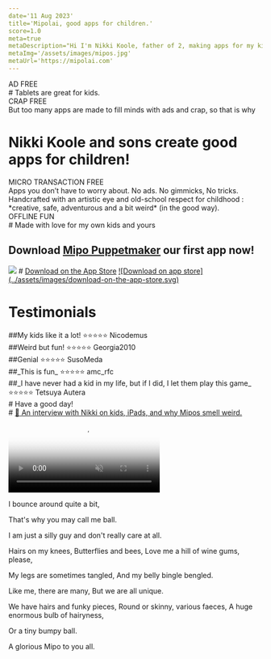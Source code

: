 ```yaml
---
date='11 Aug 2023'
title='Mipolai, good apps for children.'
score=1.0
meta=true
metaDescription="Hi I'm Nikki Koole, father of 2, making apps for my kids, and yours. No annoying ads, not trying to turn your kids into little aggressive disturbed idiots. Just good, honest, creative and artistic fun stuff .  Because kids deserve quality stuff on their screens."
metaImg='/assets/images/mipos.jpg'
metaUrl='https://mipolai.com'
---
```



<div class='banner'>AD FREE</div>
# Tablets are great for kids.

<div class='banner'>CRAP FREE</div>
 But too many apps are made to fill minds with ads and crap,  so that is why

# Nikki Koole and sons create **good apps** for children!
<div class='banner'>MICRO TRANSACTION FREE</div>
 Apps you don’t have to worry about.
 No ads. No gimmicks, No tricks.
 Handcrafted with an artistic eye and old-school respect for childhood : *creative, safe, adventurous and a bit weird* (in the good way).
<div class='banner'>OFFLINE FUN</div>
# Made with love for my own kids and yours


<section class='call-to-action'>
<h2>Download <a href='/makes/puppetmaker.html'>Mipo Puppetmaker</a> our first app now!</h2>
<img src='/assets/images/460x0w.webp' />
# <a class='downloadApp' href="https://apps.apple.com/us/app/puppetmaker/id6450050163"> Download on the App Store</a>
<a class='downloadApp' href="https://apps.apple.com/us/app/puppetmaker/id6450050163" target="_blank" rel="get it over at the app store"> ![Download on app store](../assets/images/download-on-the-app-store.svg) </a>
</section>




# Testimonials

<section class='olive'>
##My kids like it a lot! ⭐⭐⭐⭐⭐
Nicodemus
</section>

<section class='olive'>
##Weird but fun! ⭐⭐⭐⭐⭐
Georgia2010
</section>

<section class='olive'>
##Genial ⭐⭐⭐⭐⭐
SusoMeda
</section>

<section class='olive'>
##_This is fun_ ⭐⭐⭐⭐⭐
amc_rfc
</section>

<section class='olive'>
##_I have never had a kid in my life, but if I did, I let them play this game_ ⭐⭐⭐⭐⭐
Tetsuya Autera
</section>

<section class='pink'>
# Have a good day!
</section>




<section class='yellow poem'>
# <a href='/makes/interview1.html'>📰 An interview with Nikki on kids, iPads, and why Mipos smell weird.</a>
</section>

<section class='yellow poem'>
<video autoplay loop muted playsinline poster="assets/images/sjoepj.webp">
<source src="assets/images/sjoep4.mp4" type="video/mp4">
</video>
<span>

I bounce around quite a bit,

That's why you may call me ball.

I am just a silly guy
and don't really care at all.

Hairs on my knees,
Butterflies and bees,
Love me a hill of wine gums, please,

My legs are sometimes tangled,
And my belly bingle bengled.

Like me, there are many,
But we are all unique.

We have hairs and funky pieces,
Round or skinny, various faeces,
A huge enormous bulb of hairyness,

Or a tiny bumpy ball.

A glorious Mipo to you all.
</span>


</section>


</section>
